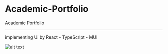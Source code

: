 # Academic-Portfolio
Academic Portfolio
<hr/>

implementing Ui by React - TypeScript - MUI

![alt text](https://cdn.dribbble.com/users/2253180/screenshots/15533908/downloads/Landing%20Page%202.jpg)
